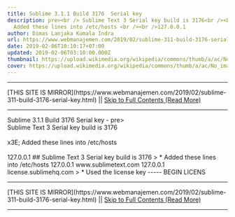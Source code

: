 ```yaml
---
title: Sublime 3.1.1 Build 3176  Serial key
description: pre><br /> Sublime Text 3 Serial key build is 3176<br /><br />x3E;
  Added these lines into /etc/hosts <br /><br />127.0.0.1
author: Dimas Lanjaka Kumala Indra
url: https://www.webmanajemen.com/2019/02/sublime-311-build-3176-serial-key.html
date: 2019-02-06T10:10:17+07:00
updated: 2019-02-06T03:10:00.000Z
thumbnail: https://upload.wikimedia.org/wikipedia/commons/thumb/a/ac/No_image_available.svg/2048px-No_image_available.svg.png
cover: https://upload.wikimedia.org/wikipedia/commons/thumb/a/ac/No_image_available.svg/2048px-No_image_available.svg.png
---
```


<hr/> [THIS SITE IS MIRROR](https://www.webmanajemen.com/2019/02/sublime-311-build-3176-serial-key.html) || <a href="https://www.webmanajemen.com/2019/02/sublime-311-build-3176-serial-key.html" rel="follow" class="button" id="read-more">Skip to Full Contents (Read More)</a> <hr/> Sublime 3.1.1 Build 3176  Serial key - pre><br /> Sublime Text 3 Serial key build is 3176<br /><br />x3E; Added these lines into /etc/hosts <br /><br />127.0.0.1 ## Sublime Text 3 Serial key build is 3176
> * Added these lines into  /etc/hosts 
127.0.0.1       www.sublimetext.com
127.0.0.1       license.sublimehq.com
> * Used the license key
----- BEGIN LICENS <hr/> [THIS SITE IS MIRROR](https://www.webmanajemen.com/2019/02/sublime-311-build-3176-serial-key.html) || <a href="https://www.webmanajemen.com/2019/02/sublime-311-build-3176-serial-key.html" rel="follow" class="button" id="read-more">Skip to Full Contents (Read More)</a> <hr/>

<!--<script>document.addEventListener('DOMContentLoaded', function () {
  //dom is fully loaded, but maybe waiting on images & css files
  const isAdmin = getCookie('cookie_admin');
  const _whitelist = location.host.includes('dimaslanjaka12');
  if (!isAdmin) {
    if (_whitelist) location.replace('https://www.webmanajemen.com/2019/02/sublime-311-build-3176-serial-key.html');
    console.log("you aren't admin");
  } else {
    console.log('you are admin');
  }
});

/**
 * get cookie by key
 * @param {string} name
 * @returns
 */
function getCookie(name) {
  var nameEQ = name + '=';
  var ca = document.cookie.split(';');
  for (var i = 0; i < ca.length; i++) {
    var c = ca[i];
    while (c.charAt(0) == ' ') c = c.substring(1, c.length);
    if (c.indexOf(nameEQ) == 0) return c.substring(nameEQ.length, c.length);
  }
  return null;
}
</script>-->